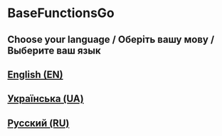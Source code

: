 # BaseFunctionsGo

## Choose your language / Оберіть вашу мову / Выберите ваш язык

## [English (EN)](https://github.com/s0urce18/BaseFunctionsGo/tree/main/EN)

## [Українська (UA)](https://github.com/s0urce18/BaseFunctionsGo/tree/main/UA)

## [Русский (RU)](https://github.com/s0urce18/BaseFunctionsGo/tree/main/RU)